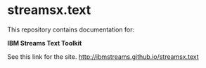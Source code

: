 # streamsx.text

This repository contains documentation for:

**IBM Streams Text Toolkit**

See this link for the site. http://ibmstreams.github.io/streamsx.text

